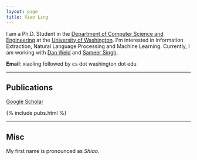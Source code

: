 ```yaml
---
layout: page
title: Xiao Ling
---
```


I am a Ph.D. Student in the [Department of Computer Science and Engineering](http://cs.uw.edu) at the [University of Washington](http://uw.edu). I'm interested in Information Extraction, Natural Language Processing and Machine Learning. Currently, I am working with [Dan Weld](http://homes.cs.washington.edu/~weld) and [Sameer Singh](http://homes.cs.washington.edu/~sameer). 

**Email**: xiaoling followed by cs dot washington dot edu

---

## Publications 
[Google Scholar](http://scholar.google.com/citations?user=szx56EQAAAAJ)


{% include pubs.html %}

<!--
	{% assign group = 'publication' %}
  {% assign pages_list = site.posts %}
<ul class="posts">
  {% for post in site.posts %}
    <li><span>{{ post.date | date_to_string }}</span> &raquo; <a href="{{ BASE_PATH }}{{ post.url }}">{{ post.title }}</a></li>
  {% endfor %}
</ul>
<div markdown="1">  
{% include misc.md %}
</div>
-->
---

## Misc

My first name is pronounced as _Shiao_.

